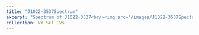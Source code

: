 ```yaml
---
title: "J1022-3537Spectrum"
excerpt: "Spectrum of J1022-3537<br/><img src='/images/J1022-3537Spectrum.png'>"
collection: VY Scl CVs
---
```

